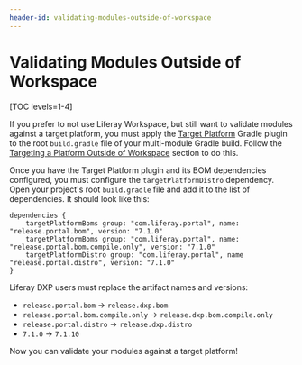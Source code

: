 ```yaml
---
header-id: validating-modules-outside-of-workspace
---
```


# Validating Modules Outside of Workspace

[TOC levels=1-4]

If you prefer to not use Liferay Workspace, but still want to validate modules
against a target platform, you must apply the
[Target Platform](/docs/7-1/reference/-/knowledge_base/r/target-platform-gradle-plugin)
Gradle plugin to the root `build.gradle` file of your multi-module Gradle
build. Follow the
[Targeting a Platform Outside of Workspace](/docs/7-1/tutorials/-/knowledge_base/t/managing-the-target-platform-for-liferay-workspace#targeting-a-platform-outside-of-workspace)
section to do this.

Once you have the Target Platform plugin and its BOM dependencies configured,
you must configure the `targetPlatformDistro` dependency. Open your project's
root `build.gradle` file and add it to the list of dependencies. It should look
like this:

    dependencies {
        targetPlatformBoms group: "com.liferay.portal", name: "release.portal.bom", version: "7.1.0"
        targetPlatformBoms group: "com.liferay.portal", name: "release.portal.bom.compile.only", version: "7.1.0"
        targetPlatformDistro group: "com.liferay.portal", name "release.portal.distro", version: "7.1.0"
    }

Liferay DXP users must replace the artifact names and versions:
    
- `release.portal.bom` &rarr; `release.dxp.bom`
- `release.portal.bom.compile.only` &rarr; `release.dxp.bom.compile.only`
- `release.portal.distro` &rarr; `release.dxp.distro`
- `7.1.0` &rarr; `7.1.10`

Now you can validate your modules against a target platform!
